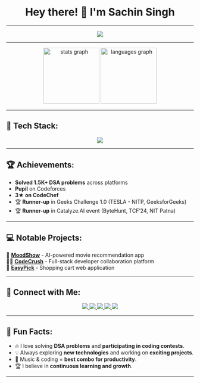 <h1 align="center">Hey there! 👋 I'm Sachin Singh</h1>

---

<div align="center">
  <img src="https://readme-typing-svg.herokuapp.com?font=Fira+Code&weight=600&size=22&pause=1000&color=F7F7F7&center=true&vCenter=true&width=600&lines=Software+Engineer+|+MERN+Stack+Developer;Competitive+Programmer+|+DSA+Enthusiast;Passionate+about+Tech+%26+Innovation" />
</div>

---

<div align="center">
  <img src="https://github-readme-stats.vercel.app/api?username=sachinsingh45&show_icons=true&theme=dracula&hide_border=false&count_private=true" height="150" alt="stats graph" />
  <img src="https://github-readme-stats.vercel.app/api/top-langs?username=sachinsingh45&layout=compact&langs_count=5&theme=dracula&hide_border=false" height="150" alt="languages graph" />
</div>

---

## 🚀 Tech Stack:

<div align="center">
  <img src="https://skillicons.dev/icons?i=c,cpp,java,js,ts,python,react,redux,nodejs,express,mongodb,mysql,firebase,html,css,tailwind,git,github,postman,vscode" />
</div>

---

## 🏆 Achievements:
- **Solved 1.5K+ DSA problems** across platforms  
- **Pupil** on Codeforces
- **3★ on CodeChef**
- 🏆 **Runner-up** in Geeks Challenge 1.0 (TESLA - NITP, GeeksforGeeks)  
- 🏆 **Runner-up** in Catalyze.AI event (ByteHunt, TCF’24, NIT Patna)  

---

## 💻 Notable Projects:

🎥 **[MoodShow](https://mood-show.web.app/)** - AI-powered movie recommendation app  
👨‍💻 **[CodeCrush](https://github.com/sachinsingh45/codeCrush)** - Full-stack developer collaboration platform  
🛒 **[EasyPick](https://easy-pick.vercel.app/)** - Shopping cart web application  

---

## 📌 Connect with Me:

<div align="center">
  <a href="https://github.com/sachinsingh45">
    <img src="https://img.shields.io/badge/GitHub-181717?style=for-the-badge&logo=github&logoColor=white" />
  </a>
  <a href="https://www.linkedin.com/in/sachinsingh45">
    <img src="https://img.shields.io/badge/LinkedIn-0077B5?style=for-the-badge&logo=linkedin&logoColor=white" />
  </a>
  <a href="https://www.codechef.com/users/sachinsingh45">
    <img src="https://img.shields.io/badge/CodeChef-5B4638?style=for-the-badge&logo=codechef&logoColor=white" />
  </a>
  <a href="https://codeforces.com/profile/sachinsingh16404">
    <img src="https://img.shields.io/badge/CodeForces-1F8ACB?style=for-the-badge&logo=codeforces&logoColor=white" />
  </a>
  <a href="https://leetcode.com/sachin1604">
    <img src="https://img.shields.io/badge/LeetCode-FFA116?style=for-the-badge&logo=leetcode&logoColor=white" />
  </a>
</div>

---

## 🎯 Fun Facts:
- 🔥 I love solving **DSA problems** and **participating in coding contests**.  
- 💡 Always exploring **new technologies** and working on **exciting projects**.  
- 🎵 Music & coding = **best combo for productivity**.  
- 🏆 I believe in **continuous learning and growth**.  

---
